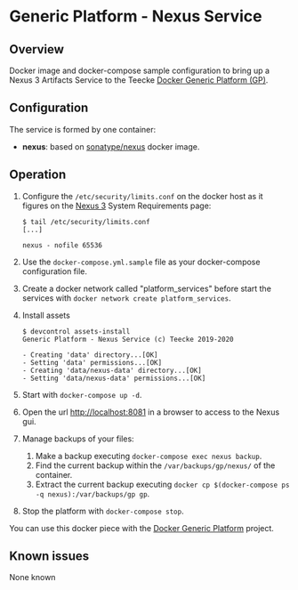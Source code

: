 # Generic Platform - Nexus Service

## Overview

Docker image and docker-compose sample configuration to bring up a Nexus 3 Artifacts Service to the Teecke [Docker Generic Platform (GP)](https://github.com/teecke/docker-generic-platform).

## Configuration

The service is formed by one container:

- **nexus**: based on [sonatype/nexus](https://hub.docker.com/r/sonatype/nexus/) docker image.

## Operation

1. Configure the `/etc/security/limits.conf` on the docker host as it figures on the [Nexus 3](https://help.sonatype.com/repomanager3/system-requirements) System Requirements page:

    ```console
    $ tail /etc/security/limits.conf
    [...]

    nexus - nofile 65536
    ```

2. Use the `docker-compose.yml.sample` file as your docker-compose configuration file.

3. Create a docker network called "platform_services" before start the services with `docker network create platform_services`.

4. Install assets

    ```console
    $ devcontrol assets-install
    Generic Platform - Nexus Service (c) Teecke 2019-2020

    - Creating 'data' directory...[OK]
    - Setting 'data' permissions...[OK]
    - Creating 'data/nexus-data' directory...[OK]
    - Setting 'data/nexus-data' permissions...[OK]
    ```

5. Start with `docker-compose up -d`.

6. Open the url <http://localhost:8081> in a browser to access to the Nexus gui.

7. Manage backups of your files:

   1. Make a backup executing `docker-compose exec nexus backup`.
   2. Find the current backup within the `/var/backups/gp/nexus/` of the container.
   3. Extract the current backup executing `docker cp $(docker-compose ps -q nexus):/var/backups/gp gp`.

8. Stop the platform with `docker-compose stop`.

You can use this docker piece with the [Docker Generic Platform](https://github.com/teecke/docker-generic-platform) project.

## Known issues

None known
